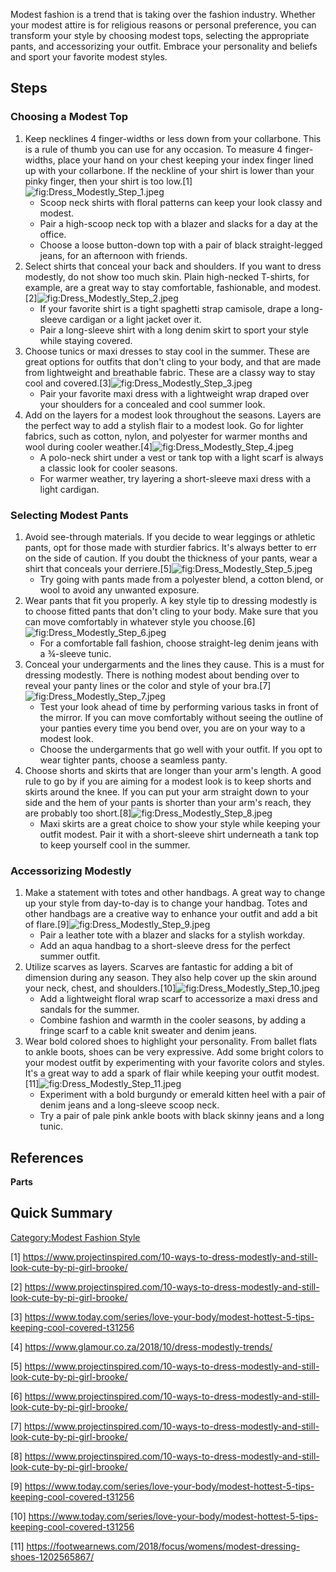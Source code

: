 Modest fashion is a trend that is taking over the fashion industry.
Whether your modest attire is for religious reasons or personal
preference, you can transform your style by choosing modest tops,
selecting the appropriate pants, and accessorizing your outfit. Embrace
your personality and beliefs and sport your favorite modest styles.

## Steps

### Choosing a Modest Top

1.  Keep necklines 4 finger-widths or less down from your collarbone.
    This is a rule of thumb you can use for any occasion. To measure 4
    finger-widths, place your hand on your chest keeping your index
    finger lined up with your collarbone. If the neckline of your shirt
    is lower than your pinky finger, then your shirt is too
    low.[1]![](Dress_Modestly_Step_1.jpeg "fig:Dress_Modestly_Step_1.jpeg")
    -   Scoop neck shirts with floral patterns can keep your look classy
        and modest.
    -   Pair a high-scoop neck top with a blazer and slacks for a day at
        the office.
    -   Choose a loose button-down top with a pair of black
        straight-legged jeans, for an afternoon with friends.
2.  Select shirts that conceal your back and shoulders. If you want to
    dress modestly, do not show too much skin. Plain high-necked
    T-shirts, for example, are a great way to stay comfortable,
    fashionable, and
    modest.[2]![](Dress_Modestly_Step_2.jpeg "fig:Dress_Modestly_Step_2.jpeg")
    -   If your favorite shirt is a tight spaghetti strap camisole,
        drape a long-sleeve cardigan or a light jacket over it.
    -   Pair a long-sleeve shirt with a long denim skirt to sport your
        style while staying covered.
3.  Choose tunics or maxi dresses to stay cool in the summer. These are
    great options for outfits that don't cling to your body, and that
    are made from lightweight and breathable fabric. These are a classy
    way to stay cool and
    covered.[3]![](Dress_Modestly_Step_3.jpeg "fig:Dress_Modestly_Step_3.jpeg")
    -   Pair your favorite maxi dress with a lightweight wrap draped
        over your shoulders for a concealed and cool summer look.
4.  Add on the layers for a modest look throughout the seasons. Layers
    are the perfect way to add a stylish flair to a modest look. Go for
    lighter fabrics, such as cotton, nylon, and polyester for warmer
    months and wool during cooler
    weather.[4]![](Dress_Modestly_Step_4.jpeg "fig:Dress_Modestly_Step_4.jpeg")
    -   A polo-neck shirt under a vest or tank top with a light scarf is
        always a classic look for cooler seasons.
    -   For warmer weather, try layering a short-sleeve maxi dress with
        a light cardigan.

### Selecting Modest Pants

1.  Avoid see-through materials. If you decide to wear leggings or
    athletic pants, opt for those made with sturdier fabrics. It's
    always better to err on the side of caution. If you doubt the
    thickness of your pants, wear a shirt that conceals your
    derriere.[5]![](Dress_Modestly_Step_5.jpeg "fig:Dress_Modestly_Step_5.jpeg")
    -   Try going with pants made from a polyester blend, a cotton
        blend, or wool to avoid any unwanted exposure.
2.  Wear pants that fit you properly. A key style tip to dressing
    modestly is to choose fitted pants that don't cling to your body.
    Make sure that you can move comfortably in whatever style you
    choose.[6]![](Dress_Modestly_Step_6.jpeg "fig:Dress_Modestly_Step_6.jpeg")
    -   For a comfortable fall fashion, choose straight-leg denim jeans
        with a ¾-sleeve tunic.
3.  Conceal your undergarments and the lines they cause. This is a must
    for dressing modestly. There is nothing modest about bending over to
    reveal your panty lines or the color and style of your
    bra.[7]![](Dress_Modestly_Step_7.jpeg "fig:Dress_Modestly_Step_7.jpeg")
    -   Test your look ahead of time by performing various tasks in
        front of the mirror. If you can move comfortably without seeing
        the outline of your panties every time you bend over, you are on
        your way to a modest look.
    -   Choose the undergarments that go well with your outfit. If you
        opt to wear tighter pants, choose a seamless panty.
4.  Choose shorts and skirts that are longer than your arm's length. A
    good rule to go by if you are aiming for a modest look is to keep
    shorts and skirts around the knee. If you can put your arm straight
    down to your side and the hem of your pants is shorter than your
    arm's reach, they are probably too
    short.[8]![](Dress_Modestly_Step_8.jpeg "fig:Dress_Modestly_Step_8.jpeg")
    -   Maxi skirts are a great choice to show your style while keeping
        your outfit modest. Pair it with a short-sleeve shirt underneath
        a tank top to keep yourself cool in the summer.

### Accessorizing Modestly

1.  Make a statement with totes and other handbags. A great way to
    change up your style from day-to-day is to change your handbag.
    Totes and other handbags are a creative way to enhance your outfit
    and add a bit of
    flare.[9]![](Dress_Modestly_Step_9.jpeg "fig:Dress_Modestly_Step_9.jpeg")
    -   Pair a leather tote with a blazer and slacks for a stylish
        workday.
    -   Add an aqua handbag to a short-sleeve dress for the perfect
        summer outfit.
2.  Utilize scarves as layers. Scarves are fantastic for adding a bit of
    dimension during any season. They also help cover up the skin around
    your neck, chest, and
    shoulders.[10]![](Dress_Modestly_Step_10.jpeg "fig:Dress_Modestly_Step_10.jpeg")
    -   Add a lightweight floral wrap scarf to accessorize a maxi dress
        and sandals for the summer.
    -   Combine fashion and warmth in the cooler seasons, by adding a
        fringe scarf to a cable knit sweater and denim jeans.
3.  Wear bold colored shoes to highlight your personality. From ballet
    flats to ankle boots, shoes can be very expressive. Add some bright
    colors to your modest outfit by experimenting with your favorite
    colors and styles. It's a great way to add a spark of flair while
    keeping your outfit
    modest.[11]![](Dress_Modestly_Step_11.jpeg "fig:Dress_Modestly_Step_11.jpeg")
    -   Experiment with a bold burgundy or emerald kitten heel with a
        pair of denim jeans and a long-sleeve scoop neck.
    -   Try a pair of pale pink ankle boots with black skinny jeans and
        a long tunic.

## References

__Parts__

## Quick Summary

[Category:Modest Fashion
Style](Category:Modest_Fashion_Style "wikilink")

[1] <https://www.projectinspired.com/10-ways-to-dress-modestly-and-still-look-cute-by-pi-girl-brooke/>

[2] <https://www.projectinspired.com/10-ways-to-dress-modestly-and-still-look-cute-by-pi-girl-brooke/>

[3] <https://www.today.com/series/love-your-body/modest-hottest-5-tips-keeping-cool-covered-t31256>

[4] <https://www.glamour.co.za/2018/10/dress-modestly-trends/>

[5] <https://www.projectinspired.com/10-ways-to-dress-modestly-and-still-look-cute-by-pi-girl-brooke/>

[6] <https://www.projectinspired.com/10-ways-to-dress-modestly-and-still-look-cute-by-pi-girl-brooke/>

[7] <https://www.projectinspired.com/10-ways-to-dress-modestly-and-still-look-cute-by-pi-girl-brooke/>

[8] <https://www.projectinspired.com/10-ways-to-dress-modestly-and-still-look-cute-by-pi-girl-brooke/>

[9] <https://www.today.com/series/love-your-body/modest-hottest-5-tips-keeping-cool-covered-t31256>

[10] <https://www.today.com/series/love-your-body/modest-hottest-5-tips-keeping-cool-covered-t31256>

[11] <https://footwearnews.com/2018/focus/womens/modest-dressing-shoes-1202565867/>